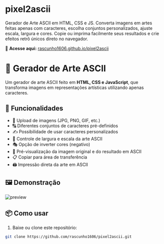 # pixel2ascii
Gerador de Arte ASCII em HTML, CSS e JS. Converta imagens em artes feitas apenas com caracteres, escolha conjuntos personalizados, ajuste escala, largura e cores. Copie ou imprima facilmente seus resultados e crie efeitos retrô únicos direto no navegador.

🔗 **Acesse aqui:** [rascunho1606.github.io/pixel2ascii](https://rascunho1606.github.io/pixel2ascii/)

# 🎨 Gerador de Arte ASCII

Um gerador de arte ASCII feito em **HTML, CSS e JavaScript**, que transforma imagens em representações artísticas utilizando apenas caracteres.

## 🚀 Funcionalidades

- 📂 Upload de imagens (JPG, PNG, GIF, etc.)  
- 🔠 Diferentes conjuntos de caracteres pré-definidos  
- ✍️ Possibilidade de usar caracteres personalizados  
- 📏 Controle de largura e escala da arte ASCII  
- 🎭 Opção de inverter cores (negativo)  
- 👀 Pré-visualização da imagem original e do resultado em ASCII  
- 📋 Copiar para área de transferência  
- 🖨️ Impressão direta da arte em ASCII  

## 🖼️ Demonstração

![preview](https://github.com/user-attachments/assets/51e78553-dc3e-48b2-b542-cda58de2f0c7)


## 📦 Como usar

1. Baixe ou clone este repositório:

```bash
git clone https://github.com/rascunho1606/pixel2ascii.git
